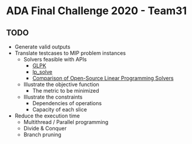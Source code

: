 # ADA Final Challenge 2020 - Team31 #

## TODO
* Generate valid outputs
* Translate testcases to MIP problem instances
    * Solvers feasible with APIs
        * [GLPK](https://www.gnu.org/software/glpk/ "GNU Linear Programming Kit")
        * [lp_solve](http://lpsolve.sourceforge.net/5.5/ "MILP solver")
        * [Comparison of Open-Source Linear Programming Solvers](https://prod-ng.sandia.gov/techlib-noauth/access-control.cgi/2013/138847.pdf)
    * Illustrate the objective function
        * The metric to be minimized
    * Illustrate the constraints
        * Dependencies of operations
        * Capacity of each slice
* Reduce the execution time
    * Multithread / Parallel programming
    * Divide & Conquer
    * Branch pruning